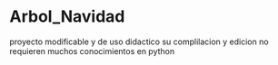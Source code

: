 # Arbol_Navidad
proyecto modificable y de uso didactico
su complilacion y edicion no requieren muchos conocimientos en python
